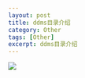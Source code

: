 ```yaml
---
layout: post
title: ddms目录介绍
category: Other
tags: [Other]
excerpt: ddms目录介绍
---
```


![](http://www.nangongyibin.com/assets/images/ddms1.png)




